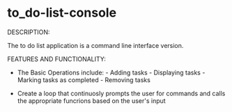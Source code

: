 # to_do-list-console


DESCRIPTION:

The to do list application is a command line interface version.


FEATURES AND FUNCTIONALITY:

- The Basic Operations include:
                        - Adding tasks
                        - Displaying tasks
                        - Marking tasks as completed
                        - Removing tasks

- Create a loop that continuosly prompts the user for commands and calls the appropriate funcrions based on the user's input
